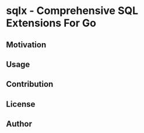 # sqlx - Comprehensive SQL Extensions For Go

## Motivation

## Usage

## Contribution

## License

## Author

